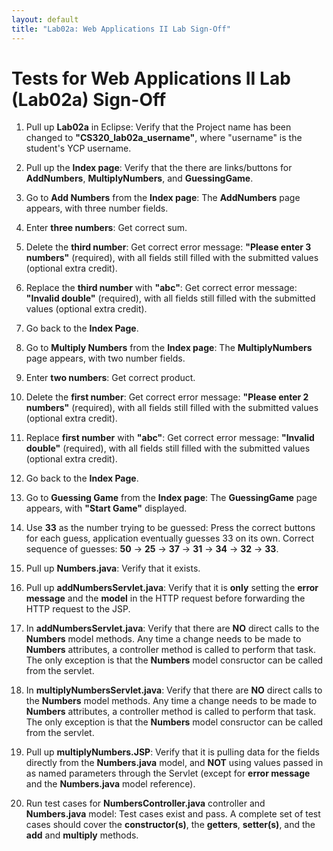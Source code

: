 ```yaml
---
layout: default
title: "Lab02a: Web Applications II Lab Sign-Off"
---
```


Tests for Web Applications II Lab (Lab02a) Sign-Off
===============
 1) Pull up **Lab02a** in Eclipse: Verify that the Project name has been changed to **"CS320\_lab02a\_username"**, where "username" is the student's YCP username.

 2) Pull up the **Index page**: Verify that the there are links/buttons for **AddNumbers**, **MultiplyNumbers**, and **GuessingGame**.

 3) Go to **Add Numbers** from the **Index page**: The **AddNumbers** page appears, with three number fields.

 4) Enter **three numbers**: Get correct sum.
 
 5) Delete the **third number**: Get correct error message: **"Please enter 3 numbers"** (required), with all fields still filled with the submitted values (optional extra credit).
 
 6) Replace the **third number** with **"abc"**: Get correct error message: **"Invalid double"** (required), with all fields still filled with the submitted values (optional extra credit).

 7) Go back to the **Index Page**.

 8) Go to **Multiply Numbers** from the **Index page**: The **MultiplyNumbers** page appears, with two number fields.
 
 9) Enter **two numbers**: Get correct product.
 
10) Delete the **first number**: Get correct error message: **"Please enter 2 numbers"** (required), with all fields still filled with the submitted values (optional extra credit).

11) Replace **first number** with **"abc"**: Get correct error message: **"Invalid double"** (required), with all fields still filled with the submitted values (optional extra credit).

12) Go back to the **Index Page**.

13) Go to **Guessing Game** from the **Index page**: The **GuessingGame** page appears, with **"Start Game"** displayed.

14) Use **33** as the number trying to be guessed: Press the correct buttons for each guess, application eventually guesses 33 on its own.  Correct sequence of guesses: **50** -> **25** -> **37** -> **31** -> **34** -> **32** -> **33**.

15) Pull up **Numbers.java**: Verify that it exists.

16) Pull up **addNumbersServlet.java**: Verify that it is **only** setting the **error message** and the **model** in the HTTP request before forwarding the HTTP request to the JSP.

17) In **addNumbersServlet.java**: Verify that there are **NO** direct calls to the **Numbers** model methods.  Any time a change needs to be made to **Numbers** attributes, a controller method is called to perform that task.  The only exception is that the **Numbers** model consructor can be called from the servlet.

18) In **multiplyNumbersServlet.java**: Verify that there are **NO** direct calls to the **Numbers** model methods.  Any time a change needs to be made to **Numbers** attributes, a controller method is called to perform that task.  The only exception is that the **Numbers** model consructor can be called from the servlet.

19) Pull up **multiplyNumbers.JSP**: Verify that it is pulling data for the fields directly from the **Numbers.java** model, and **NOT** using values passed in as named parameters through the Servlet (except for **error message** and the **Numbers.java** model reference).

20) Run test cases for **NumbersController.java** controller and **Numbers.java** model: Test cases exist and pass.  A complete set of test cases should cover the **constructor(s)**, the **getters**, **setter(s)**, and the **add** and **multiply** methods.